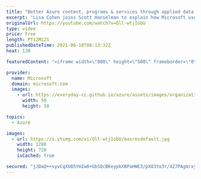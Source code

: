 ```yaml
---
title: "Better Azure content, programs & services through applied data science | Azure Friday"
excerpt: "Lisa Cohen joins Scott Hanselman to explain how Microsoft uses data science to help Azure customers.  Learn about content, programs, and services to guide you on your cloud journey while getting a glimpse behind the scenes into how data drives product investments.  0:00 – Opening 0:25 – Introduction"
originalUrl: https://youtube.com/watch?v=Qll-wtjIobU
type: video
price: Free
length: PT12M12S
publishedDateTime: 2021-06-18T08:13:32Z
heat: 130

featuredContent: "<iframe width=\"800\" height=\"500\" frameborder=\"0\" src=\"https://www.youtube.com/embed/Qll-wtjIobU\" allow=\"accelerometer; autoplay; encrypted-media; gyroscope; picture-in-picture\" allowfullscreen></iframe>"

provider:
  name: Microsoft
  domain: microsoft.com
  images:
    - url: https://everyday-cc.github.io/azure/assets/images/organizations/microsoft.com-50x50.jpg
      width: 50
      height: 50

topics:
  - Azure

images:
  - url: https://i.ytimg.com/vi/Qll-wtjIobU/maxresdefault.jpg
    width: 1280
    height: 720
    isCached: true

secured: "jJDaQ++syvCqXbB5YmIw0+GbSQcBKeypkXBPaHWE3/pXO3to3r/4Z7PAgmrxy5r5cggt6SVCSJsYqoqUIn+HNsiTIU2w6BWJNaYEltGEM+7TLBjD7EcVscifQKYAKJsWWOglZVUA49GElI/k/P4kcRx1tMNV7taK7Ac+4dDCoi7gsB+ghznoE096t4utdoapwHLe6pZ4BznIhTwVfPOGfwxJiiiPIXEQiQyDyXEuIQByrhVWzrP2dDc6x6mPNhf0P/Vf3xpAZ4n1yJRTsCa9lyFb4BHjYj7Q761mbyKv5X/iOrsIzI3X2X34i0S/emLYoyjeyAn1QYG79qufNj5N/6LjAD/qL3IIrt42dkVNM7Ljoshkv3XAwoQsvxKnzwZ8xUd4rdUIqH0SABkq1CtNRjnKalgd/w0wuoMVQNB1YSI=;kEvoAOKvZMbwFFO6yALY9A=="
---
```


